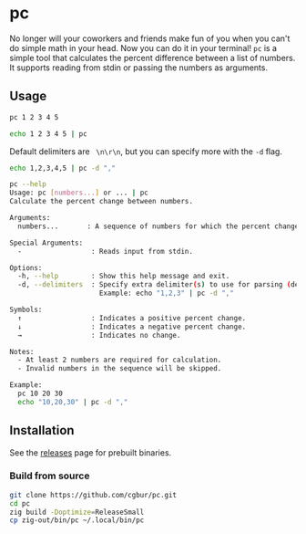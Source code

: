 # pc

No longer will your coworkers and friends make fun of you when you can't do
simple math in your head. Now you can do it in your terminal! `pc` is a simple
tool that calculates the percent difference between a list of numbers. It
supports reading from stdin or passing the numbers as arguments.

## Usage

```sh
pc 1 2 3 4 5
```

```sh
echo 1 2 3 4 5 | pc
```

Default delimiters are ` \n\r\n`, but you can specify more with the `-d` flag.

```sh
echo 1,2,3,4,5 | pc -d ","
```

```sh
pc --help
Usage: pc [numbers...] or ... | pc
Calculate the percent change between numbers.

Arguments:
  numbers...       : A sequence of numbers for which the percent change is to be calculated.

Special Arguments:
  -                 : Reads input from stdin.

Options:
  -h, --help        : Show this help message and exit.
  -d, --delimiters  : Specify extra delimiter(s) to use for parsing (default: " \t\n\r").
                      Example: echo "1,2,3" | pc -d ","

Symbols:
  ↑                 : Indicates a positive percent change.
  ↓                 : Indicates a negative percent change.
  →                 : Indicates no change.

Notes:
  - At least 2 numbers are required for calculation.
  - Invalid numbers in the sequence will be skipped.

Example:
  pc 10 20 30
  echo "10,20,30" | pc -d ","
```

## Installation

See the [releases](https://github.com/cgbur/pc/releases) page for prebuilt
binaries.

### Build from source

```sh
git clone https://github.com/cgbur/pc.git
cd pc
zig build -Doptimize=ReleaseSmall
cp zig-out/bin/pc ~/.local/bin/pc
```
